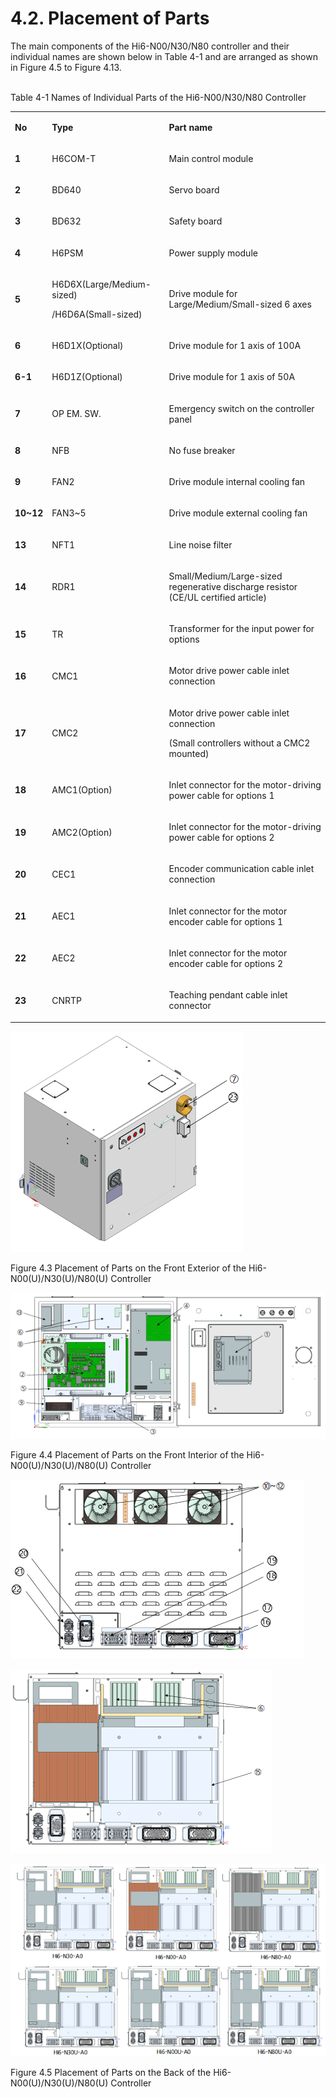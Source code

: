 ﻿# 4.2. Placement of Parts

The main components of the Hi6-N00/N30/N80 controller and their individual names are shown below in Table 4-1 and are arranged as shown in Figure 4.5 to Figure 4.13.</br></br>

Table 4-1 Names of Individual Parts of the Hi6-N00/N30/N80 Controller

<table>
<tbody>
<tr class="odd">
<td><p><strong>No</strong></p></td>
<td><p><strong>Type</strong></p></td>
<td><p><strong>Part name</strong></p></td>
</tr>
<tr class="even">
<td><p><strong>1</strong></p></td>
<td><p>H6COM-T</p></td>
<td><p>Main control module</p></td>
</tr>
<tr class="odd">
<td><p><strong>2</strong></p></td>
<td><p>BD640</p></td>
<td><p>Servo board</p></td>
</tr>
<tr class="even">
<td><p><strong>3</strong></p></td>
<td><p>BD632</p></td>
<td><p>Safety board</p></td>
</tr>
<tr class="odd">
<td><p><strong>4</strong></p></td>
<td><p>H6PSM</p></td>
<td><p>Power supply module</p></td>
</tr>
<tr class="even">
<td><p><strong>5</strong></p></td>
<td><p>H6D6X(Large/Medium-sized)</p>
<p>/H6D6A(Small-sized)</p></td>
<td><p>Drive module for Large/Medium/Small-sized 6 axes</p></td>
</tr>
<tr class="odd">
<td><p><strong>6</strong></p></td>
<td><p>H6D1X(Optional)</p></td>
<td><p>Drive module for 1 axis of 100A</p></td>
</tr>
<tr class="even">
<td><p><strong>6-1</strong></p></td>
<td><p>H6D1Z(Optional)</p></td>
<td><p>Drive module for 1 axis of 50A</p></td>
</tr>
<tr class="odd">
<td><p><strong>7</strong></p></td>
<td><p>OP EM. SW.</p></td>
<td><p>Emergency switch on the controller panel</p></td>
</tr>
<tr class="even">
<td><p><strong>8</strong></p></td>
<td><p>NFB</p></td>
<td><p>No fuse breaker</p></td>
</tr>
<tr class="odd">
<td><p><strong>9</strong></p></td>
<td><p>FAN2</p></td>
<td><p>Drive module internal cooling fan</p></td>
</tr>
<tr class="even">
<td><p><strong>10~12</strong></p></td>
<td><p>FAN3~5</p></td>
<td><p>Drive module external cooling fan</p></td>
</tr>
<tr class="odd">
<td><p><strong>13</strong></p></td>
<td><p>NFT1</p></td>
<td><p>Line noise filter</p></td>
</tr>
<tr class="even">
<td><p><strong>14</strong></p></td>
<td><p>RDR1</p></td>
<td><p>Small/Medium/Large-sized regenerative discharge resistor</br>(CE/UL certified article)</p></td>
</tr>
<tr class="odd">
<td><p><strong>15</strong></p></td>
<td><p>TR</p></td>
<td><p>Transformer for the input power for options</p></td>
</tr>
<tr class="even">
<td><p><strong>16</strong></p></td>
<td><p>CMC1</p></td>
<td><p>Motor drive power cable inlet connection</p></td>
</tr>
<tr class="odd">
<td><p><strong>17</strong></p></td>
<td><p>CMC2</p></td>
<td><p>Motor drive power cable inlet connection</p>
<p>(Small controllers without a CMC2 mounted)</p></td>
</tr>
<tr class="even">
<td><p><strong>18</strong></p></td>
<td><p>AMC1(Option)</p></td>
<td><p>Inlet connector for the motor-driving power cable
for options 1
</p></td>
</tr>
<tr class="odd">
<td><p><strong>19</strong></p></td>
<td><p>AMC2(Option)</p></td>
<td><p>Inlet connector for the motor-driving power cable
for options 2
</p></td>
</tr>
<tr class="even">
<td><p><strong>20</strong></p></td>
<td><p>CEC1</p></td>
<td><p>Encoder communication cable inlet connection</p></td>
</tr>
<tr class="odd">
<td><p><strong>21</strong></p></td>
<td><p>AEC1</p></td>
<td><p>Inlet connector for the motor encoder cable for options 1</p></td>
</tr>
<tr class="even">
<td><p><strong>22</strong></p></td>
<td><p>AEC2</p></td>
<td><p>Inlet connector for the motor encoder cable for options 2</p></td>
</tr>
<tr class="odd">
<td><p><strong>23</strong></p></td>
<td><p>CNRTP</p></td>
<td><p>Teaching pendant cable inlet connector </p></td>
</tr>
</tbody>
</table>

![](../_assets/그림_4.3_Hi6-N00(U),N30(U),N80(U)_제어기_전면_외부의_부품배치.png  )

Figure 4.3 Placement of Parts on the Front Exterior of the Hi6-N00(U)/N30(U)/N80(U) Controller

![](../_assets/그림_4.4_Hi6-N00(U),N30(U),N80(U)_제어기_전면_내부의_부품배치.png  )

Figure 4.4 Placement of Parts on the Front Interior of the Hi6-N00(U)/N30(U)/N80(U) Controller

![](../_assets/그림_4.5_Hi6-N00(U),N30(U),N80(U)_제어기_후면_부품배치-1.png  )

![](../_assets/그림_4.5_Hi6-N00(U),N30(U),N80(U)_제어기_후면_부품배치.png  )

![](../_assets/그림_4.5_Hi6-N00(U),N30(U),N80(U)_제어기_후면_부품배치-3.png  )

Figure 4.5 Placement of Parts on the Back of the Hi6-N00(U)/N30(U)/N80(U) Controller
